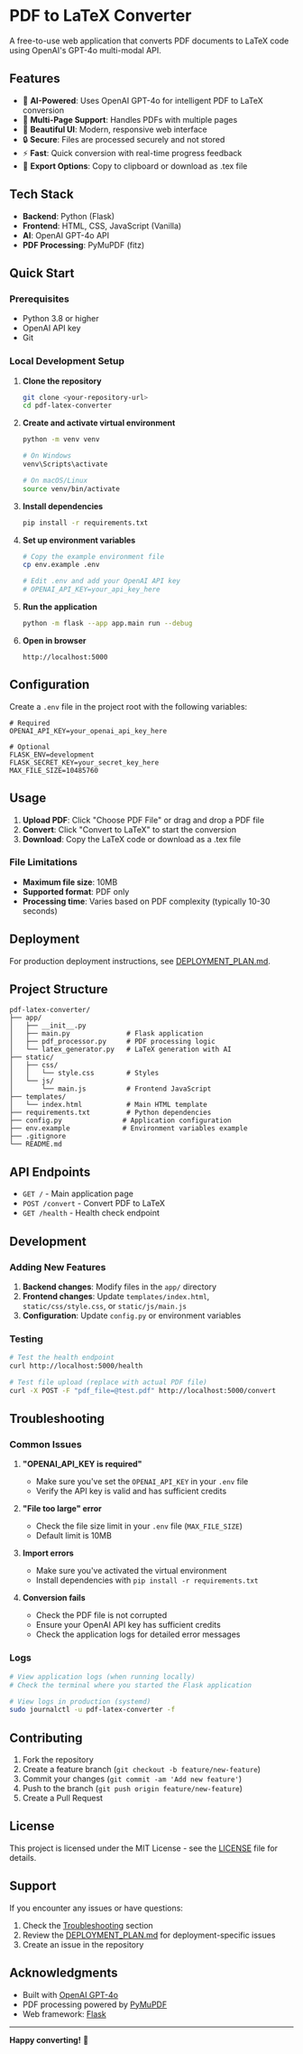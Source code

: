 # PDF to LaTeX Converter

A free-to-use web application that converts PDF documents to LaTeX code using OpenAI's GPT-4o multi-modal API.

## Features

- 🤖 **AI-Powered**: Uses OpenAI GPT-4o for intelligent PDF to LaTeX conversion
- 📄 **Multi-Page Support**: Handles PDFs with multiple pages
- 🎨 **Beautiful UI**: Modern, responsive web interface
- 🔒 **Secure**: Files are processed securely and not stored
- ⚡ **Fast**: Quick conversion with real-time progress feedback
- 💾 **Export Options**: Copy to clipboard or download as .tex file

## Tech Stack

- **Backend**: Python (Flask)
- **Frontend**: HTML, CSS, JavaScript (Vanilla)
- **AI**: OpenAI GPT-4o API
- **PDF Processing**: PyMuPDF (fitz)

## Quick Start

### Prerequisites

- Python 3.8 or higher
- OpenAI API key
- Git

### Local Development Setup

1. **Clone the repository**
   ```bash
   git clone <your-repository-url>
   cd pdf-latex-converter
   ```

2. **Create and activate virtual environment**
   ```bash
   python -m venv venv
   
   # On Windows
   venv\Scripts\activate
   
   # On macOS/Linux
   source venv/bin/activate
   ```

3. **Install dependencies**
   ```bash
   pip install -r requirements.txt
   ```

4. **Set up environment variables**
   ```bash
   # Copy the example environment file
   cp env.example .env
   
   # Edit .env and add your OpenAI API key
   # OPENAI_API_KEY=your_api_key_here
   ```

5. **Run the application**
   ```bash
   python -m flask --app app.main run --debug
   ```

6. **Open in browser**
   ```
   http://localhost:5000
   ```

## Configuration

Create a `.env` file in the project root with the following variables:

```env
# Required
OPENAI_API_KEY=your_openai_api_key_here

# Optional
FLASK_ENV=development
FLASK_SECRET_KEY=your_secret_key_here
MAX_FILE_SIZE=10485760
```

## Usage

1. **Upload PDF**: Click "Choose PDF File" or drag and drop a PDF file
2. **Convert**: Click "Convert to LaTeX" to start the conversion
3. **Download**: Copy the LaTeX code or download as a .tex file

### File Limitations

- **Maximum file size**: 10MB
- **Supported format**: PDF only
- **Processing time**: Varies based on PDF complexity (typically 10-30 seconds)

## Deployment

For production deployment instructions, see [DEPLOYMENT_PLAN.md](DEPLOYMENT_PLAN.md).

## Project Structure

```
pdf-latex-converter/
├── app/
│   ├── __init__.py
│   ├── main.py              # Flask application
│   ├── pdf_processor.py     # PDF processing logic
│   └── latex_generator.py   # LaTeX generation with AI
├── static/
│   ├── css/
│   │   └── style.css        # Styles
│   └── js/
│       └── main.js          # Frontend JavaScript
├── templates/
│   └── index.html           # Main HTML template
├── requirements.txt         # Python dependencies
├── config.py               # Application configuration
├── env.example             # Environment variables example
├── .gitignore
└── README.md
```

## API Endpoints

- `GET /` - Main application page
- `POST /convert` - Convert PDF to LaTeX
- `GET /health` - Health check endpoint

## Development

### Adding New Features

1. **Backend changes**: Modify files in the `app/` directory
2. **Frontend changes**: Update `templates/index.html`, `static/css/style.css`, or `static/js/main.js`
3. **Configuration**: Update `config.py` or environment variables

### Testing

```bash
# Test the health endpoint
curl http://localhost:5000/health

# Test file upload (replace with actual PDF file)
curl -X POST -F "pdf_file=@test.pdf" http://localhost:5000/convert
```

## Troubleshooting

### Common Issues

1. **"OPENAI_API_KEY is required"**
   - Make sure you've set the `OPENAI_API_KEY` in your `.env` file
   - Verify the API key is valid and has sufficient credits

2. **"File too large" error**
   - Check the file size limit in your `.env` file (`MAX_FILE_SIZE`)
   - Default limit is 10MB

3. **Import errors**
   - Make sure you've activated the virtual environment
   - Install dependencies with `pip install -r requirements.txt`

4. **Conversion fails**
   - Check the PDF file is not corrupted
   - Ensure your OpenAI API key has sufficient credits
   - Check the application logs for detailed error messages

### Logs

```bash
# View application logs (when running locally)
# Check the terminal where you started the Flask application

# View logs in production (systemd)
sudo journalctl -u pdf-latex-converter -f
```

## Contributing

1. Fork the repository
2. Create a feature branch (`git checkout -b feature/new-feature`)
3. Commit your changes (`git commit -am 'Add new feature'`)
4. Push to the branch (`git push origin feature/new-feature`)
5. Create a Pull Request

## License

This project is licensed under the MIT License - see the [LICENSE](LICENSE) file for details.

## Support

If you encounter any issues or have questions:

1. Check the [Troubleshooting](#troubleshooting) section
2. Review the [DEPLOYMENT_PLAN.md](DEPLOYMENT_PLAN.md) for deployment-specific issues
3. Create an issue in the repository

## Acknowledgments

- Built with [OpenAI GPT-4o](https://platform.openai.com/docs/)
- PDF processing powered by [PyMuPDF](https://pymupdf.readthedocs.io/)
- Web framework: [Flask](https://flask.palletsprojects.com/)

---

**Happy converting!** 🚀
